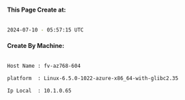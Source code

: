 
   
#### This Page Create at:

```bash

2024-07-10 - 05:57:15 UTC

```

#### Create By Machine:

```bash

Host Name : fv-az768-604

platform  : Linux-6.5.0-1022-azure-x86_64-with-glibc2.35

Ip Local  : 10.1.0.65

```

